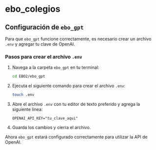 # ebo_colegios

## Configuración de `ebo_gpt`

Para que `ebo_gpt` funcione correctamente, es necesario crear un archivo `.env` y agregar tu clave de OpenAI.

### Pasos para crear el archivo `.env`
1. Navega a la carpeta `ebo_gpt` en tu terminal:
   ```sh
   cd EBO2/ebo_gpt
   ```
      
2. Ejecuta el siguiente comando para crear el archivo `.env`:
   ```sh
   touch .env
   ```
3. Abre el archivo `.env` con tu editor de texto preferido y agrega la siguiente línea:
   ```env
   OPENAI_API_KEY="tu_clave_aqui"
   ```
4. Guarda los cambios y cierra el archivo.

Ahora `ebo_gpt` estará configurado correctamente para utilizar la API de OpenAI.

